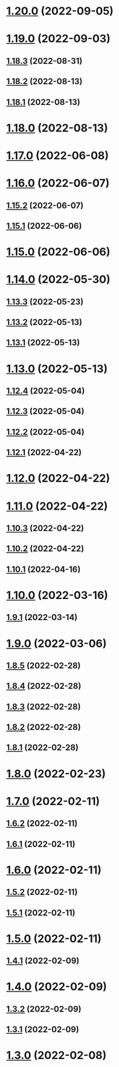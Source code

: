 # [1.20.0](https://github.com/thimpat/analogger/compare/v1.19.0...v1.20.0) (2022-09-05)

# [1.19.0](https://github.com/thimpat/analogger/compare/v1.18.3...v1.19.0) (2022-09-03)

## [1.18.3](https://github.com/thimpat/analogger/compare/v1.18.2...v1.18.3) (2022-08-31)

## [1.18.2](https://github.com/thimpat/analogger/compare/v1.18.1...v1.18.2) (2022-08-13)

## [1.18.1](https://github.com/thimpat/analogger/compare/v1.18.0...v1.18.1) (2022-08-13)

# [1.18.0](https://github.com/thimpat/analogger/compare/v1.17.0...v1.18.0) (2022-08-13)

# [1.17.0](https://github.com/thimpat/analogger/compare/v1.16.0...v1.17.0) (2022-06-08)

# [1.16.0](https://github.com/thimpat/analogger/compare/v1.15.2...v1.16.0) (2022-06-07)

## [1.15.2](https://github.com/thimpat/analogger/compare/v1.15.1...v1.15.2) (2022-06-07)

## [1.15.1](https://github.com/thimpat/analogger/compare/v1.15.0...v1.15.1) (2022-06-06)

# [1.15.0](https://github.com/thimpat/analogger/compare/v1.14.0...v1.15.0) (2022-06-06)

# [1.14.0](https://github.com/thimpat/analogger/compare/v1.13.3...v1.14.0) (2022-05-30)

## [1.13.3](https://github.com/thimpat/analogger/compare/v1.13.2...v1.13.3) (2022-05-23)

## [1.13.2](https://github.com/thimpat/analogger/compare/v1.13.1...v1.13.2) (2022-05-13)

## [1.13.1](https://github.com/thimpat/analogger/compare/v1.13.0...v1.13.1) (2022-05-13)

# [1.13.0](https://github.com/thimpat/analogger/compare/v1.12.4...v1.13.0) (2022-05-13)

## [1.12.4](https://github.com/thimpat/analogger/compare/v1.12.3...v1.12.4) (2022-05-04)

## [1.12.3](https://github.com/thimpat/analogger/compare/v1.12.2...v1.12.3) (2022-05-04)

## [1.12.2](https://github.com/thimpat/analogger/compare/v1.12.1...v1.12.2) (2022-05-04)

## [1.12.1](https://github.com/thimpat/analogger/compare/v1.12.0...v1.12.1) (2022-04-22)

# [1.12.0](https://github.com/thimpat/analogger/compare/v1.11.0...v1.12.0) (2022-04-22)

# [1.11.0](https://github.com/thimpat/analogger/compare/v1.10.3...v1.11.0) (2022-04-22)

## [1.10.3](https://github.com/thimpat/analogger/compare/v1.10.2...v1.10.3) (2022-04-22)

## [1.10.2](https://github.com/thimpat/analogger/compare/v1.10.1...v1.10.2) (2022-04-22)

## [1.10.1](https://github.com/thimpat/analogger/compare/v1.10.0...v1.10.1) (2022-04-16)

# [1.10.0](https://github.com/thimpat/analogger/compare/v1.9.1...v1.10.0) (2022-03-16)

## [1.9.1](https://github.com/thimpat/analogger/compare/v1.9.0...v1.9.1) (2022-03-14)

# [1.9.0](https://github.com/thimpat/analogger/compare/v1.8.5...v1.9.0) (2022-03-06)

## [1.8.5](https://github.com/thimpat/analogger/compare/v1.8.4...v1.8.5) (2022-02-28)

## [1.8.4](https://github.com/thimpat/analogger/compare/v1.8.3...v1.8.4) (2022-02-28)

## [1.8.3](https://github.com/thimpat/analogger/compare/v1.8.2...v1.8.3) (2022-02-28)

## [1.8.2](https://github.com/thimpat/analogger/compare/v1.8.1...v1.8.2) (2022-02-28)

## [1.8.1](https://github.com/thimpat/analogger/compare/v1.8.0...v1.8.1) (2022-02-28)

# [1.8.0](https://github.com/thimpat/analogger/compare/v1.7.0...v1.8.0) (2022-02-23)

# [1.7.0](https://github.com/thimpat/analogger/compare/v1.6.2...v1.7.0) (2022-02-11)

## [1.6.2](https://github.com/thimpat/analogger/compare/v1.6.1...v1.6.2) (2022-02-11)

## [1.6.1](https://github.com/thimpat/analogger/compare/v1.6.0...v1.6.1) (2022-02-11)

# [1.6.0](https://github.com/thimpat/analogger/compare/v1.5.2...v1.6.0) (2022-02-11)

## [1.5.2](https://github.com/thimpat/analogger/compare/v1.5.1...v1.5.2) (2022-02-11)

## [1.5.1](https://github.com/thimpat/analogger/compare/v1.5.0...v1.5.1) (2022-02-11)

# [1.5.0](https://github.com/thimpat/analogger/compare/v1.4.1...v1.5.0) (2022-02-11)

## [1.4.1](https://github.com/thimpat/analogger/compare/v1.4.0...v1.4.1) (2022-02-09)

# [1.4.0](https://github.com/thimpat/analogger/compare/v1.3.2...v1.4.0) (2022-02-09)

## [1.3.2](https://github.com/thimpat/analogger/compare/v1.3.1...v1.3.2) (2022-02-09)

## [1.3.1](https://github.com/thimpat/analogger/compare/v1.3.0...v1.3.1) (2022-02-09)

# [1.3.0](https://github.com/thimpat/analogger/compare/v1.2.0...v1.3.0) (2022-02-08)
